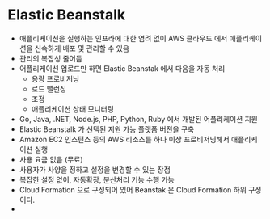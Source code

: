 # Elastic Beanstalk 

- 애플리케이션을 실행하는 인프라에 대한 염려 없이 AWS 클라우드 에서 애플리케이션을 신속하게 배포 및 관리할 수 있음 
- 관리의 복잡성 줄어듬
- 어플리케이션 업로드만 하면 Elastic Beanstak 에서 다음을 자동 처리
  - 용량 프로비저닝
  - 로드 밸런싱
  - 조정
  - 애플리케이션 상태 모니터링 
- Go, Java, .NET, Node.js, PHP, Python, Ruby 에서 개발된 어플리케이션 지원
- Elastic Beanstalk 가 선택된 지원 가능 플랫폼 버젼을 구축
- Amazon EC2 인스턴스 등의 AWS 리소스를 하나 이상 프로비저닝해서 애플리케이션 실행
- 사용 요금 없음 (무료)
- 사용자가 사양을 정하고 설정을 변경할 수 있는 장점 
- 복잡한 설정 없이, 자동확장, 분산처리 기능 수행 가능 
- Cloud Formation 으로 구성되어 있어 Beanstak 은 Cloud Formation 하위 구성이다.
- 
